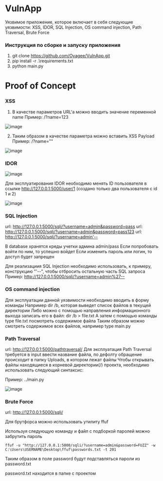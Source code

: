 # VulnApp
Уязвимое приложение, которое включает в себя следующие уязвимости: XSS, IDOR, SQL Injection, OS command injection, Path Traversal, Brute Force

### Инструкция по сборке и запуску приложения
1. git clone https://github.com/Oyagee/VulnApp.git
2. pip install -r .\requirements.txt
3. python main.py

# Proof of Concept

### XSS

1. В качестве параметров URL'а можно вводить значение переменной name 
Пример: /?name=123

![image](https://github.com/Oyagee/VulnApp/assets/73120241/05ee5afa-b226-49d1-864c-fe61a24c0a6d)

2. Таким образом в качестве параметра можно вставить XSS Payload
Пример: /?name="<script>alert(123)</script>"

![image](https://github.com/Oyagee/VulnApp/assets/73120241/0e9ba0c1-66a8-4db0-b209-a2556a06cbf8)


### IDOR

![image](https://github.com/Oyagee/VulnApp/assets/73120241/5e444309-1726-4385-9825-4e81f4062251)

Для эксплуатирования IDOR необходимо менять ID пользователя в ссылке http://127.0.0.1:5000/user/1 (создано только два пользователя с id 1 и 2)

![image](https://github.com/Oyagee/VulnApp/assets/73120241/ed70b0e7-7dde-4172-a149-f95848ee8582)


### SQL Injection

url: http://127.0.0.1:5000/sqli/?username=admin&password=pass
url: http://127.0.0.1:5000/sqli/?username=admin&password=pass123
url: http://127.0.0.1:5000/sqli/?username=admin'--

В database хранятся креды учетки админа admin/pass
Если попробовать войти по ним, то успешно войдет
Если изменить пароль или логин, то доступ будет запрещен

Для реализациия SQL Injection необходимо использовать, к примеру, конструкцию "'--", чтобы отбросить остальную часть SQL запроса
Пример: http://127.0.0.1:5000/sqli/?username=admin%27--

### OS command injection

Для эксплуатации данной уязвимости необходимо вводить в форму команды
Например dir /b, которая выведет список файлов в текущей директории
Либо можно с помощью направления информационного выхода записать его в файл: dir /b > file.txt
А затем с помощью команды type file.txt посмотреть содержимое файла
Таким образом можно смотреть содержимое всех файлов, например type main.py

### Path Traversal

url: http://127.0.0.1:5000/pathtraversal/
Для эксплуатация Path Traversal требуется в input ввести название файла, по дефолту обращение происходит в папку Uploads, в котором лежат файлы
Чтобы открывать файлы находящиеся в корневой директории(/) проекта, необходимо использовать следующий синтаксис:

Пример: ../main.py 

![image](https://github.com/Oyagee/VulnApp/assets/73120241/2a7766c7-c619-4a93-895b-538a2ae067d9)


### Brute Force

url: http://127.0.0.1:5000/sqli/

Для брутфорса можно использовать утилиту ffuf

Используя следующую команду и файл с подборкой паролей можно забрутить пароль
```
ffuf -u "http://127.0.0.1:5000/sqli/?username=admin&password=FUZZ" -w C:\Users\USERNAME\Desktop\ffuf\passwords.txt -t 201
```
Таким образом в поле password будут подставляться пароли из password.txt

password.txt находится в папке с проектом



